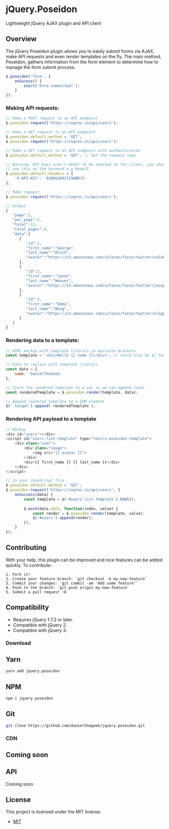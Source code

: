 # jQuery.Poseidon
Lightweight jQuery AJAX plugin and API client

## Overview
The jQuery Poseidon plugin allows you to easily submit forms via AJAX, make API requests and even render templates on the fly. The main method, Poseidon, gathers information from the form element to determine how to manage the form submit process.
```javascript
$.poseidon('form', {
	onSucess() {
		alert('Form submitted!');
	}
});
```

### Making API requests:
```javascript
// Make a POST request to an API endpoint
$.poseidon.request('https://reqres.in/api/users');

// Make a GET request to an API endpoint
$.poseidon.default.method = 'GET';
$.poseidon.request('https://reqres.in/api/users');

// Make a GET request to an API endpoint with authentication
$.poseidon.default.method = 'GET'; // Set the request type

// Warning: API keys aren't meant to be exposed on the client, you should only 
// use this on the backend e.g NodeJS
$.poseidon.default.headers = {
	'X-API-KEY': '910091092129ABRJS'
};

// Make request
$.poseidon.request('https://reqres.in/api/users');

// Output
{  
   "page":1,
   "per_page":3,
   "total":12,
   "total_pages":4,
   "data":[  
      {  
         "id":1,
         "first_name":"George",
         "last_name":"Bluth",
         "avatar":"https://s3.amazonaws.com/uifaces/faces/twitter/calebogden/128.jpg"
      },
      {  
         "id":2,
         "first_name":"Janet",
         "last_name":"Weaver",
         "avatar":"https://s3.amazonaws.com/uifaces/faces/twitter/josephstein/128.jpg"
      },
      {  
         "id":3,
         "first_name":"Emma",
         "last_name":"Wong",
         "avatar":"https://s3.amazonaws.com/uifaces/faces/twitter/olegpogodaev/128.jpg"
      }
   ]
}
```

### Rendering data to a template:
```javascript
// HTML markup with template literals in mustache brackets
const template = '<div>Hello {{ name }}</div>'; // Could also be $('template').html();

// Data to replace with template literals
const data = {
	name: 'DanielTheGeek'
};

// Store the rendered template to a var so we can append later
const renderedTemplate = $.poseidon.render(template, data);

// Append rendered template to a DOM element
$('.target').append( renderedTemplate );
```

### Rendering API payload to a template
```javascript
// Markup
<div id="users"></div>
<script id="users-list-template" type="text/x-poseidon-template">
	<div class="user">
		<div class="image">
			<img src="{{ avatar }}">
		</div>
		<div>{{ first_name }} {{ last_name }}</div>
	</div>
</script>

// In your JavaScript file
$.poseidon.default.method = 'GET';
$.poseidon.request('https://reqres.in/api/users', {
	onSuccess(data) {
		const template = $('#users-list-template').html();
		
		$.each(data.data, function(index, value) {
			const render = $.poseidon.render(template, value);
			$('#users').append(render);
		});
	}
});
```

## Contributing
With your help, this plugin can be improved and nice features can be added quickly. To contribute:
```
1. Fork it!
2. Create your feature branch: `git checkout -b my-new-feature`
3. Commit your changes: `git commit -am 'Add some feature'`
4. Push to the branch: `git push origin my-new-feature`
5. Submit a pull request :D
```

## Compatibility
* Requires jQuery 1.7.2 or later.  
* Compatible with jQuery 2.
* Compatible with jQuery 3.

### Download
## Yarn
```bash
yarn add jquery.poseidon
```
## NPM
```bash
npm i jquery.poseidon
```
## Git
```bash
git clone https://github.com/danielthegeek/jquery.poseidon.git
```

### CDN
Coming soon
---

## API
Coming soon

## License
This project is licensed under the MIT license:
* [MIT](LICENSE-MIT)
